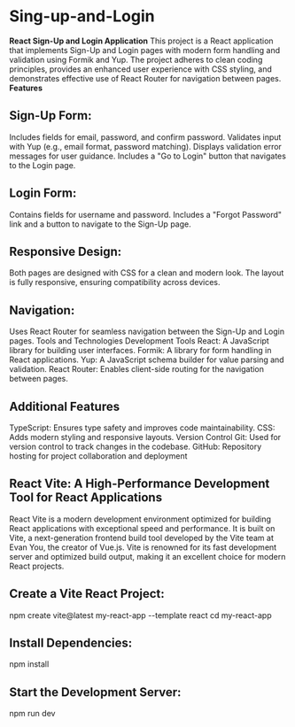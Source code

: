 # Sing-up-and-Login
**React Sign-Up and Login Application**
This project is a React application that implements Sign-Up and Login pages with modern form handling and validation using Formik and Yup. The project adheres to clean coding principles, provides an enhanced user experience with CSS styling, and demonstrates effective use of React Router for navigation between pages.
**Features**

Sign-Up Form:
--------------
Includes fields for email, password, and confirm password.
Validates input with Yup (e.g., email format, password matching).
Displays validation error messages for user guidance.
Includes a "Go to Login" button that navigates to the Login page.

Login Form:
------------
Contains fields for username and password.
Includes a "Forgot Password" link and a button to navigate to the Sign-Up page.

Responsive Design:
-----------------
Both pages are designed with CSS for a clean and modern look.
The layout is fully responsive, ensuring compatibility across devices.

Navigation:
-------------
Uses React Router for seamless navigation between the Sign-Up and Login pages.
Tools and Technologies
Development Tools
React: A JavaScript library for building user interfaces.
Formik: A library for form handling in React applications.
Yup: A JavaScript schema builder for value parsing and validation.
React Router: Enables client-side routing for the navigation between pages.

Additional Features
-----------------
TypeScript: Ensures type safety and improves code maintainability.
CSS: Adds modern styling and responsive layouts.
Version Control
Git: Used for version control to track changes in the codebase.
GitHub: Repository hosting for project collaboration and deployment

React Vite: A High-Performance Development Tool for React Applications
------------------------------------------------------------------------
React Vite is a modern development environment optimized for building React applications with exceptional speed and performance. It is built on Vite, a next-generation frontend build tool developed by the Vite team at Evan You, the creator of Vue.js. Vite is renowned for its fast development server and optimized build output, making it an excellent choice for modern React projects.

Create a Vite React Project:
------------------------------
npm create vite@latest my-react-app --template react
cd my-react-app

Install Dependencies:
------------------
npm install

Start the Development Server:
---------------------------
npm run dev
